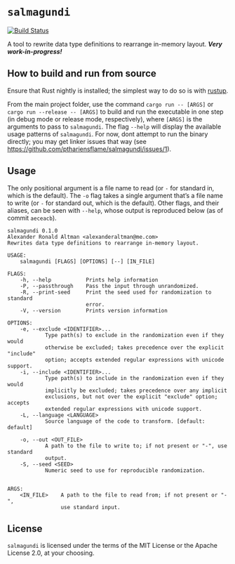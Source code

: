# `salmagundi`
[![Build Status](https://travis-ci.com/pthariensflame/salmagundi.svg?branch=master)](https://travis-ci.com/pthariensflame/salmagundi)

A tool to rewrite data type definitions to rearrange in-memory layout.
***Very work-in-progress!***

## How to build and run from source

Ensure that Rust nightly is installed; the simplest way to do so is
with [rustup](https://rustup.rs).

From the main project folder, use the command `cargo run -- [ARGS]` or `cargo run --release -- [ARGS]` to
build and run the executable in one step (in debug mode or release mode, respectively), where `[ARGS]` is the
arguments to pass to `salmagundi`.  The flag `--help` will display the
available usage patterns of `salmagundi`.  For now, dont attempt to run the binary directly; you may get linker issues that way (see https://github.com/pthariensflame/salmagundi/issues/1).

## Usage

The only positional argument is a file name to read (or `-` for standard in, which is the default). The `-o` flag takes a single argument that’s a file name to write (or `-` for standard out, which is the default). Other flags, and their aliases, can be seen with `--help`, whose output is reproduced below (as of commit `aeceacb`).

```
salmagundi 0.1.0
Alexander Ronald Altman <alexanderaltman@me.com>
Rewrites data type definitions to rearrange in-memory layout.

USAGE:
    salmagundi [FLAGS] [OPTIONS] [--] [IN_FILE]

FLAGS:
    -h, --help           Prints help information
    -P, --passthrough    Pass the input through unrandomized.
    -R, --print-seed     Print the seed used for randomization to standard
                         error.
    -V, --version        Prints version information

OPTIONS:
    -e, --exclude <IDENTIFIER>...
            Type path(s) to exclude in the randomization even if they would
            otherwise be excluded; takes precedence over the explicit "include"
            option; accepts extended regular expressions with unicode support.
    -i, --include <IDENTIFIER>...
            Type path(s) to include in the randomization even if they would
            implicitly be excluded; takes precedence over any implicit
            exclusions, but not over the explicit "exclude" option; accepts
            extended regular expressions with unicode support.
    -L, --language <LANGUAGE>
            Source language of the code to transform. [default: default]

    -o, --out <OUT_FILE>
            A path to the file to write to; if not present or "-", use standard
            output.
    -S, --seed <SEED>
            Numeric seed to use for reproducible randomization.


ARGS:
    <IN_FILE>    A path to the file to read from; if not present or "-",
                 use standard input.
```

## License

`salmagundi` is licensed under the terms of the MIT License or the Apache License 2.0, at your choosing.
